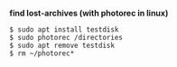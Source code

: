 **find lost-archives (with photorec in linux)**
```console
$ sudo apt install testdisk
$ sudo photorec /directories
$ sudo apt remove testdisk
$ rm ~/photorec*
```